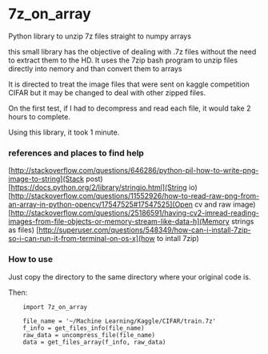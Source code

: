 7z_on_array
===========

Python library to unzip 7z files straight to numpy arrays

this small library has the objective of dealing with .7z files without
the need to extract them to the HD. It uses the 7zip bash program to unzip files
directly into nemory and than convert them to arrays

It is directed to treat the image files that were sent on kaggle competition CIFAR
but it may be changed to deal with other zipped files.

On the first test, if I had to decompress and read each file, it would take 2 hours to complete.

Using this library, it took 1 minute.


### references and places to find help

[http://stackoverflow.com/questions/646286/python-pil-how-to-write-png-image-to-string](Stack post)
[https://docs.python.org/2/library/stringio.html](String io)
[http://stackoverflow.com/questions/11552926/how-to-read-raw-png-from-an-array-in-python-opencv/17547525#17547525](Open cv and raw image)
[http://stackoverflow.com/questions/25186591/having-cv2-imread-reading-images-from-file-objects-or-memory-stream-like-data-h](Memory strings as files)
[http://superuser.com/questions/548349/how-can-i-install-7zip-so-i-can-run-it-from-terminal-on-os-x](how to intall 7zip)

### How to use
Just copy the directory to the same directory where your original code is.

Then:
```
    import 7z_on_array

    file_name = '~/Machine Learning/Kaggle/CIFAR/train.7z'
    f_info = get_files_info(file_name)
    raw_data = uncompress_file(file_name)
    data = get_files_array(f_info, raw_data)
```
